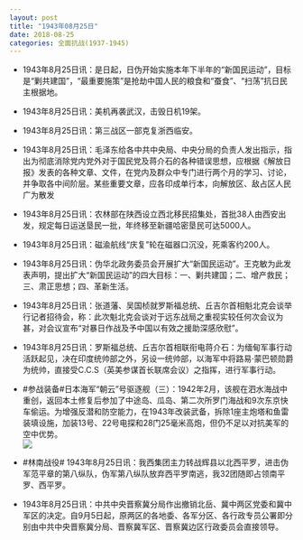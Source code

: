 ```yaml
---
layout: post
title: "1943年08月25日"
date: 2018-08-25
categories: 全面抗战(1937-1945)
---
```


<meta name="referrer" content="no-referrer" />

- 1943年8月25日讯：是日起，日伪开始实施本年下半年的“新国民运动”，目标是“剿共建国”，“最重要施策”是抢劫中国人民的粮食和“蚕食”、“扫荡”抗日民主根据地。 

- 1943年8月25日讯：美机再袭武汉，击毁日机19架。 

- 1943年8月25日讯：第三战区一部克复浙西临安。 

- 1943年8月25日讯：毛泽东给各中共中央局、中央分局的负责人发出指示，指出为彻底消除党内党外对于国民党及蒋介石的各种错误思想，应根据《解放日报》发表的各种文章、文件，在党内及群众中专门进行两个月的学习、讨论，并争取各中间阶层。某些重要文章，应各印成单行本，向解放区、敌占区人民广为散发 

- 1943年8月25日讯：农林部在陕西设立西北移民招集处，首批38人由西安出发，规定每日运送垦民一批，年终移至新疆哈密垦民可达5000人。 

- 1943年8月25日讯：磁渝航线“庆复”轮在磁器口沉没，死乘客约200人。 

- 1943年8月25日讯：伪华北政务委员会开展扩大“新国民运动”。王克敏为此发表声明，提出扩大“新国民运动”的四大目标：一、剿共建国；二、增产救民；三、肃正思想；四、革新生活。 

- 1943年8月25日讯：张道藩、吴国桢就罗斯福总统、丘吉尔首相魁北克会谈举行记者招待会，称：此次魁北克会谈对于远东战局之重视实较任何次会议为甚，对会议宣布“对暴日作战及予中国以有效之援助深感欣慰”。 

- 1943年8月25日讯：罗斯福总统、丘吉尔首相联衔电蒋介石：为缅甸军事行动活跃起见，决在印度统帅部之外，另设一统帅部，以海军中将路易·蒙巴顿勋爵为统帅，直接受C.C.S（英美参谋首长联席会议）之指挥，进行军事行动。 

- #参战装备#日本海军“朝云”号驱逐舰（三）：1942年2月，该舰在泗水海战中重创，返回本土修复后参加了中途岛、瓜岛、第二次所罗门海战和9次东京快车偷运。为增强反潜和防空能力，在1943年改装武备，拆除1座主炮塔和鱼雷装填设施，加装13号、22号电探和28门25毫米高炮，但仍不足以对抗美军的空中优势。 <br/><img src="https://wx3.sinaimg.cn/large/aca367d8ly1fulpvbnrrpj20xc0r212d.jpg" />

- #林南战役# 1943年8月25日讯：我西集团主力转战辉县以北西平罗，进击伪军范平章的第八纵队，伪军第八纵队放弃西平罗南逃，我32团随即占领南平罗、西平罗。 

- 1943年8月25日讯：中共中央晋察冀分局作出撤销北岳、冀中两区党委和冀中军区的决定。自9月5日起，原两区的各地委、各军分区、各行政专员公署即分别由中共中央晋察冀分局、晋察冀军区、晋察冀边区行政委员会直接领导。 

